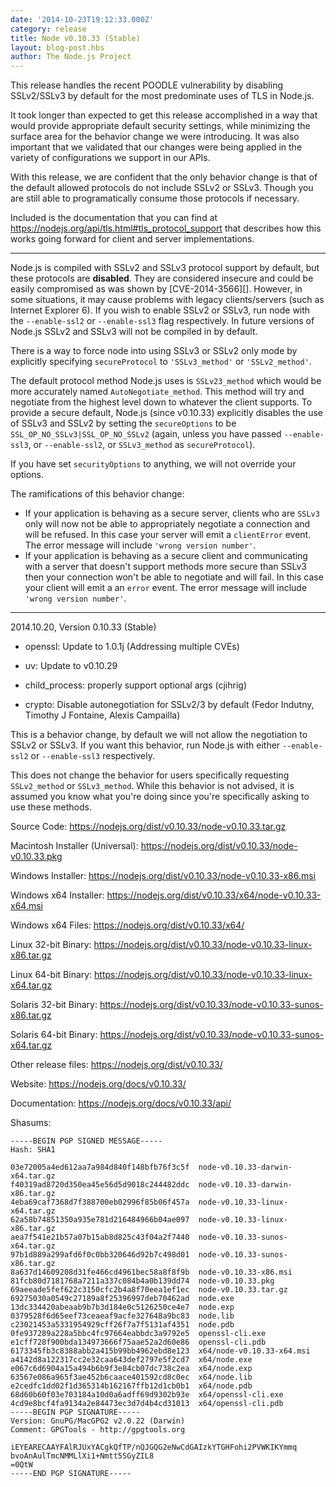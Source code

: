 ```yaml
---
date: '2014-10-23T19:12:33.000Z'
category: release
title: Node v0.10.33 (Stable)
layout: blog-post.hbs
author: The Node.js Project
---
```


This release handles the recent POODLE vulnerability by disabling SSLv2/SSLv3
by default for the most predominate uses of TLS in Node.js.

It took longer than expected to get this release accomplished in a way that
would provide appropriate default security settings, while minimizing the
surface area for the behavior change we were introducing. It was also important
that we validated that our changes were being applied in the variety of
configurations we support in our APIs.

With this release, we are confident that the only behavior change is that of
the default allowed protocols do not include SSLv2 or SSLv3. Though you are
still able to programatically consume those protocols if necessary.

Included is the documentation that you can find at
https://nodejs.org/api/tls.html#tls_protocol_support that describes how this
works going forward for client and server implementations.

---

Node.js is compiled with SSLv2 and SSLv3 protocol support by default, but these
protocols are **disabled**. They are considered insecure and could be easily
compromised as was shown by [CVE-2014-3566][]. However, in some situations, it
may cause problems with legacy clients/servers (such as Internet Explorer 6).
If you wish to enable SSLv2 or SSLv3, run node with the `--enable-ssl2` or
`--enable-ssl3` flag respectively. In future versions of Node.js SSLv2 and
SSLv3 will not be compiled in by default.

There is a way to force node into using SSLv3 or SSLv2 only mode by explicitly
specifying `secureProtocol` to `'SSLv3_method'` or `'SSLv2_method'`.

The default protocol method Node.js uses is `SSLv23_method` which would be more
accurately named `AutoNegotiate_method`. This method will try and negotiate
from the highest level down to whatever the client supports. To provide a
secure default, Node.js (since v0.10.33) explicitly disables the use of SSLv3
and SSLv2 by setting the `secureOptions` to be
`SSL_OP_NO_SSLv3|SSL_OP_NO_SSLv2` (again, unless you have passed
`--enable-ssl3`, or `--enable-ssl2`, or `SSLv3_method` as `secureProtocol`).

If you have set `securityOptions` to anything, we will not override your
options.

The ramifications of this behavior change:

- If your application is behaving as a secure server, clients who are `SSLv3`
  only will now not be able to appropriately negotiate a connection and will be
  refused. In this case your server will emit a `clientError` event. The error
  message will include `'wrong version number'`.
- If your application is behaving as a secure client and communicating with a
  server that doesn't support methods more secure than SSLv3 then your connection
  won't be able to negotiate and will fail. In this case your client will emit a
  an `error` event. The error message will include `'wrong version number'`.

---

2014.10.20, Version 0.10.33 (Stable)

- openssl: Update to 1.0.1j (Addressing multiple CVEs)

- uv: Update to v0.10.29

- child_process: properly support optional args (cjihrig)

- crypto: Disable autonegotiation for SSLv2/3 by default (Fedor Indutny,
  Timothy J Fontaine, Alexis Campailla)

This is a behavior change, by default we will not allow the negotiation to
SSLv2 or SSLv3. If you want this behavior, run Node.js with either
`--enable-ssl2` or `--enable-ssl3` respectively.

This does not change the behavior for users specifically requesting
`SSLv2_method` or `SSLv3_method`. While this behavior is not advised, it is
assumed you know what you're doing since you're specifically asking to use
these methods.

Source Code: https://nodejs.org/dist/v0.10.33/node-v0.10.33.tar.gz

Macintosh Installer (Universal): https://nodejs.org/dist/v0.10.33/node-v0.10.33.pkg

Windows Installer: https://nodejs.org/dist/v0.10.33/node-v0.10.33-x86.msi

Windows x64 Installer: https://nodejs.org/dist/v0.10.33/x64/node-v0.10.33-x64.msi

Windows x64 Files: https://nodejs.org/dist/v0.10.33/x64/

Linux 32-bit Binary: https://nodejs.org/dist/v0.10.33/node-v0.10.33-linux-x86.tar.gz

Linux 64-bit Binary: https://nodejs.org/dist/v0.10.33/node-v0.10.33-linux-x64.tar.gz

Solaris 32-bit Binary: https://nodejs.org/dist/v0.10.33/node-v0.10.33-sunos-x86.tar.gz

Solaris 64-bit Binary: https://nodejs.org/dist/v0.10.33/node-v0.10.33-sunos-x64.tar.gz

Other release files: https://nodejs.org/dist/v0.10.33/

Website: https://nodejs.org/docs/v0.10.33/

Documentation: https://nodejs.org/docs/v0.10.33/api/

Shasums:

```
-----BEGIN PGP SIGNED MESSAGE-----
Hash: SHA1

03e72005a4ed612aa7a984d840f148bfb76f3c5f  node-v0.10.33-darwin-x64.tar.gz
f40319ad8720d350ea45e56d5d9018c244482ddc  node-v0.10.33-darwin-x86.tar.gz
4eba69caf7368d7f388700eb02996f85b06f457a  node-v0.10.33-linux-x64.tar.gz
62a58b74851350a935e781d216484966b04ae097  node-v0.10.33-linux-x86.tar.gz
aea7f541e21b57a07b15ab8d825c43f04a2f7440  node-v0.10.33-sunos-x64.tar.gz
97b1d889a299afd6f0c0bb320646d92b7c498d01  node-v0.10.33-sunos-x86.tar.gz
8a637d14609208d31fe466cd4961bec58a8f8f9b  node-v0.10.33-x86.msi
81fcb80d7181768a7211a337c084b4a0b139dd74  node-v0.10.33.pkg
69aeeade5fef622c3150cfc2b4a8f70eea1ef1ec  node-v0.10.33.tar.gz
69275030a0549c27189a8f25396997deb70462ad  node.exe
13dc334420abeaab9b7b3d184e0c5126250ce4e7  node.exp
0379528f6d65eef73ceaeaf9acfe327648a9bc83  node.lib
c23021453a5331954929cff26f7a7f5131af4351  node.pdb
0fe937289a228a5bbc4fc97664eabbdc3a9792e5  openssl-cli.exe
e1cff728f900bda134973666f75aae52a2d60e86  openssl-cli.pdb
6173345fb3c8388abb2a415b99bb4962ebd8e123  x64/node-v0.10.33-x64.msi
a4142d8a122317cc2e32caa643def2797e5f2cd7  x64/node.exe
e067c6d6904a15a494b6b9f3e84cb07dc738c2ea  x64/node.exp
63567e086a965f3ae452b6caace401592cd8c0ec  x64/node.lib
e2cedfc1dd02f1d365314b162167ffb12d1cb0b1  x64/node.pdb
68d60b60f03e703184a10d0a6adff69d9302b93e  x64/openssl-cli.exe
4cd9e8bcf4fa9134a2e84473ec3d7d4b4cd31013  x64/openssl-cli.pdb
-----BEGIN PGP SIGNATURE-----
Version: GnuPG/MacGPG2 v2.0.22 (Darwin)
Comment: GPGTools - http://gpgtools.org

iEYEARECAAYFAlRJUxYACgkQfTP/nQJGQG2eNwCdGAIzkYTGHFohi2PVWKIKYmmq
bvoAnAulTmcNMMLlXi1+Nmtt5SGyZIL8
=0QtW
-----END PGP SIGNATURE-----
```
